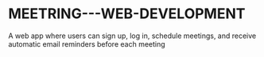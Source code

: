 # MEETRING---WEB-DEVELOPMENT
A web app where users can sign up, log in, schedule meetings, and receive automatic email reminders before each meeting

